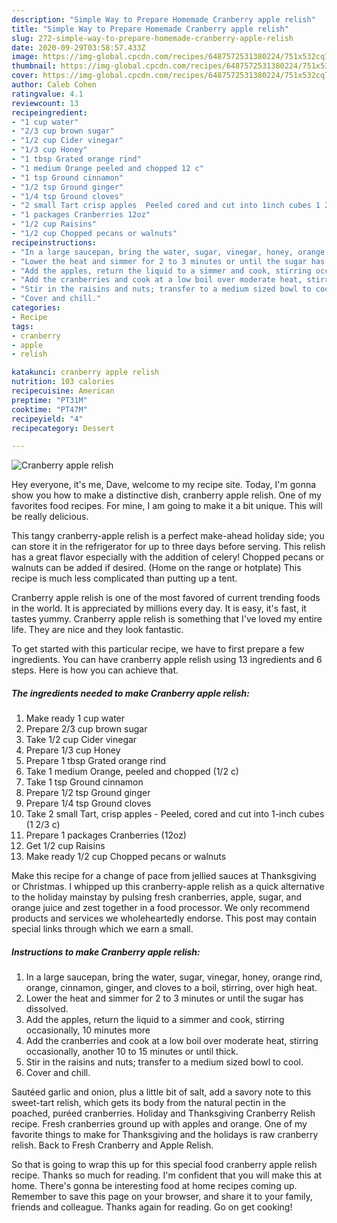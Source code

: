 ```yaml
---
description: "Simple Way to Prepare Homemade Cranberry apple relish"
title: "Simple Way to Prepare Homemade Cranberry apple relish"
slug: 272-simple-way-to-prepare-homemade-cranberry-apple-relish
date: 2020-09-29T03:58:57.433Z
image: https://img-global.cpcdn.com/recipes/6487572531380224/751x532cq70/cranberry-apple-relish-recipe-main-photo.jpg
thumbnail: https://img-global.cpcdn.com/recipes/6487572531380224/751x532cq70/cranberry-apple-relish-recipe-main-photo.jpg
cover: https://img-global.cpcdn.com/recipes/6487572531380224/751x532cq70/cranberry-apple-relish-recipe-main-photo.jpg
author: Caleb Cohen
ratingvalue: 4.1
reviewcount: 13
recipeingredient:
- "1 cup water"
- "2/3 cup brown sugar"
- "1/2 cup Cider vinegar"
- "1/3 cup Honey"
- "1 tbsp Grated orange rind"
- "1 medium Orange peeled and chopped 12 c"
- "1 tsp Ground cinnamon"
- "1/2 tsp Ground ginger"
- "1/4 tsp Ground cloves"
- "2 small Tart crisp apples  Peeled cored and cut into 1inch cubes 1 23 c"
- "1 packages Cranberries 12oz"
- "1/2 cup Raisins"
- "1/2 cup Chopped pecans or walnuts"
recipeinstructions:
- "In a large saucepan, bring the water, sugar, vinegar, honey, orange rind, orange, cinnamon, ginger, and cloves to a boil, stirring, over high heat."
- "Lower the heat and simmer for 2 to 3 minutes or until the sugar has dissolved."
- "Add the apples, return the liquid to a simmer and cook, stirring occasionally, 10 minutes more"
- "Add the cranberries and cook at a low boil over moderate heat, stirring occasionally, another 10 to 15 minutes or until thick."
- "Stir in the raisins and nuts; transfer to a medium sized bowl to cool."
- "Cover and chill."
categories:
- Recipe
tags:
- cranberry
- apple
- relish

katakunci: cranberry apple relish 
nutrition: 103 calories
recipecuisine: American
preptime: "PT31M"
cooktime: "PT47M"
recipeyield: "4"
recipecategory: Dessert

---
```



![Cranberry apple relish](https://img-global.cpcdn.com/recipes/6487572531380224/751x532cq70/cranberry-apple-relish-recipe-main-photo.jpg)

Hey everyone, it's me, Dave, welcome to my recipe site. Today, I'm gonna show you how to make a distinctive dish, cranberry apple relish. One of my favorites food recipes. For mine, I am going to make it a bit unique. This will be really delicious.

This tangy cranberry-apple relish is a perfect make-ahead holiday side; you can store it in the refrigerator for up to three days before serving. This relish has a great flavor especially with the addition of celery! Chopped pecans or walnuts can be added if desired. (Home on the range or hotplate) This recipe is much less complicated than putting up a tent.

Cranberry apple relish is one of the most favored of current trending foods in the world. It is appreciated by millions every day. It is easy, it's fast, it tastes yummy. Cranberry apple relish is something that I've loved my entire life. They are nice and they look fantastic.


To get started with this particular recipe, we have to first prepare a few ingredients. You can have cranberry apple relish using 13 ingredients and 6 steps. Here is how you can achieve that.

##### The ingredients needed to make Cranberry apple relish:

1. Make ready 1 cup water
1. Prepare 2/3 cup brown sugar
1. Take 1/2 cup Cider vinegar
1. Prepare 1/3 cup Honey
1. Prepare 1 tbsp Grated orange rind
1. Take 1 medium Orange, peeled and chopped (1/2 c)
1. Take 1 tsp Ground cinnamon
1. Prepare 1/2 tsp Ground ginger
1. Prepare 1/4 tsp Ground cloves
1. Take 2 small Tart, crisp apples - Peeled, cored and cut into 1-inch cubes (1 2/3 c)
1. Prepare 1 packages Cranberries (12oz)
1. Get 1/2 cup Raisins
1. Make ready 1/2 cup Chopped pecans or walnuts


Make this recipe for a change of pace from jellied sauces at Thanksgiving or Christmas. I whipped up this cranberry-apple relish as a quick alternative to the holiday mainstay by pulsing fresh cranberries, apple, sugar, and orange juice and zest together in a food processor. We only recommend products and services we wholeheartedly endorse. This post may contain special links through which we earn a small. 

##### Instructions to make Cranberry apple relish:

1. In a large saucepan, bring the water, sugar, vinegar, honey, orange rind, orange, cinnamon, ginger, and cloves to a boil, stirring, over high heat.
1. Lower the heat and simmer for 2 to 3 minutes or until the sugar has dissolved.
1. Add the apples, return the liquid to a simmer and cook, stirring occasionally, 10 minutes more
1. Add the cranberries and cook at a low boil over moderate heat, stirring occasionally, another 10 to 15 minutes or until thick.
1. Stir in the raisins and nuts; transfer to a medium sized bowl to cool.
1. Cover and chill.


Sautéed garlic and onion, plus a little bit of salt, add a savory note to this sweet-tart relish, which gets its body from the natural pectin in the poached, puréed cranberries. Holiday and Thanksgiving Cranberry Relish recipe. Fresh cranberries ground up with apples and orange. One of my favorite things to make for Thanksgiving and the holidays is raw cranberry relish. Back to Fresh Cranberry and Apple Relish. 

So that is going to wrap this up for this special food cranberry apple relish recipe. Thanks so much for reading. I'm confident that you will make this at home. There's gonna be interesting food at home recipes coming up. Remember to save this page on your browser, and share it to your family, friends and colleague. Thanks again for reading. Go on get cooking!

